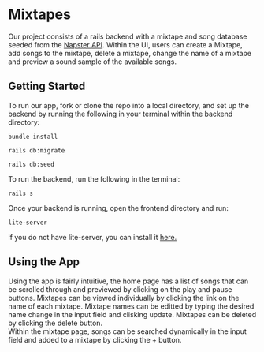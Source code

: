 # Mixtapes
Our project consists of a rails backend with a mixtape and song database seeded from the [Napster API](https://developer.napster.com/). Within the UI, users can create a Mixtape, add songs to the mixtape, delete a mixtape, change the name of a mixtape and preview a sound sample of the available songs.  
 
## Getting Started 
To run our app, fork or clone the repo into a local directory, and set up the backend by running the following in your terminal within the backend directory: 
```
bundle install
``` 
```
rails db:migrate
``` 
```
rails db:seed
``` 
 
To run the backend, run the following in the terminal: 
```
rails s 
``` 
 
  
Once your backend is running, open the frontend directory and run: 
```
lite-server
``` 
 
if you do not have lite-server, you can install it [here.](https://www.npmjs.com/package/lite-server
) 
 
 
## Using the App 
 
Using the app is fairly intuitive, the home page has a list of songs that can be scrolled through and previewed by clicking on the play and pause buttons. Mixtapes can be viewed individually by clicking the link on the name of each mixtape. Mixtape names can be editted by typing the desired name change in the input field and clisking update. Mixtapes can be deleted by clicking the delete button.  
Within the mixtape page, songs can be searched dynamically in the input field and added to a mixtape by clicking the + button. 

